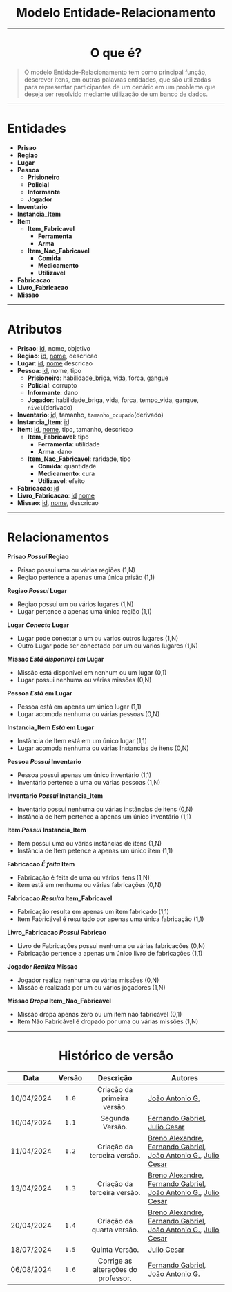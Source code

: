 <center>

# Modelo Entidade-Relacionamento

</center>

---

<center>

# O que é?

</center>

> O modelo Entidade-Relacionamento tem como principal função, descrever itens, em outras palavras entidades, que são utilizadas para representar participantes de um cenário em um problema que deseja ser resolvido mediante utilização de um banco de dados.

---

# Entidades

- **Prisao**
- **Regiao**
- **Lugar**
- **Pessoa**
  - **Prisioneiro**
  - **Policial**
  - **Informante**
  - **Jogador**
- **Inventario**
- **Instancia_Item**
- **Item**
  - **Item_Fabricavel**
    - **Ferramenta**
    - **Arma**
  - **Item_Nao_Fabricavel**
    - **Comida**
    - **Medicamento**
    - **Utilizavel**
- **Fabricacao**
- **Livro_Fabricacao**
- **Missao**

---



# Atributos

- **Prisao**: <ins>id</ins>, nome, objetivo
- **Regiao**: <ins>id</ins>, <span style="text-decoration: underline; text-decoration-style: double;">nome</span>, descricao
- **Lugar**: <ins>id</ins>,  <span style="text-decoration: underline; text-decoration-style: double;">nome</span> descricao
- **Pessoa**: <ins>id</ins>, nome, tipo
  - **Prisioneiro**: habilidade_briga, vida, forca, gangue
  - **Policial**:  corrupto
  - **Informante**: dano
  - **Jogador**: habilidade_briga, vida, forca, tempo_vida, gangue, `nivel`(derivado)
- **Inventario**: <span style="text-decoration: underline; text-decoration-style: dotted;">id</span>, tamanho, `tamanho_ocupado`(derivado)
- **Instancia_Item**: <span style="text-decoration: underline; text-decoration-style: dotted;">id</span>
- **Item**: <ins>id</ins>, <span style="text-decoration: underline; text-decoration-style: double;">nome</span>, tipo, tamanho, descricao
  - **Item_Fabricavel**: tipo
    - **Ferramenta**: utilidade
    - **Arma**: dano
  - **Item_Nao_Fabricavel**: raridade, tipo
    - **Comida**: quantidade  
    - **Medicamento**: cura 
    - **Utilizavel**: efeito
- **Fabricacao**: <span style="text-decoration: underline; text-decoration-style: dotted;">id</span>
- **Livro_Fabricacao**: <ins>id</ins> <span style="text-decoration: underline; text-decoration-style: double;">nome</span>
- **Missao**: <ins>id</ins>, <span style="text-decoration: underline; text-decoration-style: double;">nome</span>, descricao

---

# Relacionamentos

**Prisao _Possui_ Regiao**

- Prisao possui uma ou várias regiões (1,N)
- Regiao pertence a apenas uma única prisão (1,1)

**Regiao _Possui_ Lugar**

- Regiao possui um ou vários lugares (1,N)
- Lugar pertence a apenas uma única região (1,1)

**Lugar _Conecta_ Lugar**

- Lugar pode conectar a um ou varios outros lugares (1,N)
- Outro Lugar pode ser conectado por um ou varios lugares (1,N)

**Missao _Está disponivel em_ Lugar**

- Missão está disponível em nenhum ou um lugar (0,1)
- Lugar possui nenhuma ou várias missões (0,N)

**Pessoa _Está_ em Lugar**

- Pessoa está em apenas um único lugar (1,1)
- Lugar acomoda nenhuma ou várias pessoas (0,N)

**Instancia_Item _Está_ em Lugar**

- Instância de Item está em um único lugar (1,1)
- Lugar acomoda nenhuma ou várias Instancias de itens (0,N)

**Pessoa _Possui_ Inventario**

- Pessoa possui apenas um único inventário (1,1)
- Inventário pertence a uma ou várias pessoas (1,N)

**Inventario _Possui_ Instancia_Item**

- Inventário possui nenhuma ou várias instâncias de itens (0,N)
- Instância de Item pertence a apenas um único inventário (1,1)

**Item _Possui_ Instancia_Item**

- Item possui uma ou várias instâncias de itens (1,N)
- Instância de Item petence a apenas um único item (1,1)

**Fabricacao _É feita_ Item**

- Fabricação é feita de uma ou vários  itens (1,N)
- item está em nenhuma ou várias fabricações (0,N)

**Fabricacao _Resulta_ Item_Fabricavel**

- Fabricação resulta em apenas um item fabricado (1,1)
- Item Fabricável é resultado por apenas uma única fabricação (1,1)

**Livro_Fabricacao _Possui_ Fabricao**

- Livro de Fabricações possui nenhuma ou várias fabricações (0,N)
- Fabricação pertence a apenas um único livro de fabricações (1,1)

**Jogador _Realiza_ Missao**

- Jogador realiza nenhuma ou várias missões (0,N)
- Missão é realizada por um ou vários jogadores (1,N)

**Missao _Dropa_ Item_Nao_Fabricavel**

- Missão dropa apenas zero ou um item não fabricável (0,1)
- Item Não Fabricável é dropado por uma ou várias missões (1,N)

---
<center>

# Histórico de versão

</center>

<div style="margin: 0 auto; width: fit-content;">

|    Data    | Versão |              Descrição              | Autores                                                                                                                                                                                                 |
|:----------:|:------:|:-----------------------------------:|---------------------------------------------------------------------------------------------------------------------------------------------------------------------------------------------------------|
| 10/04/2024 | `1.0`  |     Criação da primeira versão.     | [João Antonio G.](https://github.com/joaoseisei)                                                                                                                                                        |
| 10/04/2024 | `1.1`  |           Segunda Versão.           | [Fernando Gabriel](https://github.com/show-dawn), [Julio Cesar](https://github.com/julio1099)                                                                                                           |
| 11/04/2024 | `1.2`  |     Criação da terceira versão.     | [Breno Alexandre](https://github.com/brenoalexandre0), [Fernando Gabriel](https://github.com/show-dawn), [João Antonio G.](https://github.com/joaoseisei),  [Julio Cesar](https://github.com/julio1099) |
| 13/04/2024 | `1.3`  |     Criação da terceira versão.     | [Breno Alexandre](https://github.com/brenoalexandre0), [Fernando Gabriel](https://github.com/show-dawn), [João Antonio G.](https://github.com/joaoseisei),  [Julio Cesar](https://github.com/julio1099) |
| 20/04/2024 | `1.4`  |      Criação da quarta versão.      | [Breno Alexandre](https://github.com/brenoalexandre0), [Fernando Gabriel](https://github.com/show-dawn), [João Antonio G.](https://github.com/joaoseisei),  [Julio Cesar](https://github.com/julio1099) |
| 18/07/2024 | `1.5`  |           Quinta Versão.            | [Julio Cesar](https://github.com/julio1099)                                                                                                                                                             |
| 06/08/2024 | `1.6`  | Corrige as alterações do professor. | [Fernando Gabriel](https://github.com/show-dawn),  [João Antonio G.](https://github.com/joaoseisei)                                                                                                     |


</div>